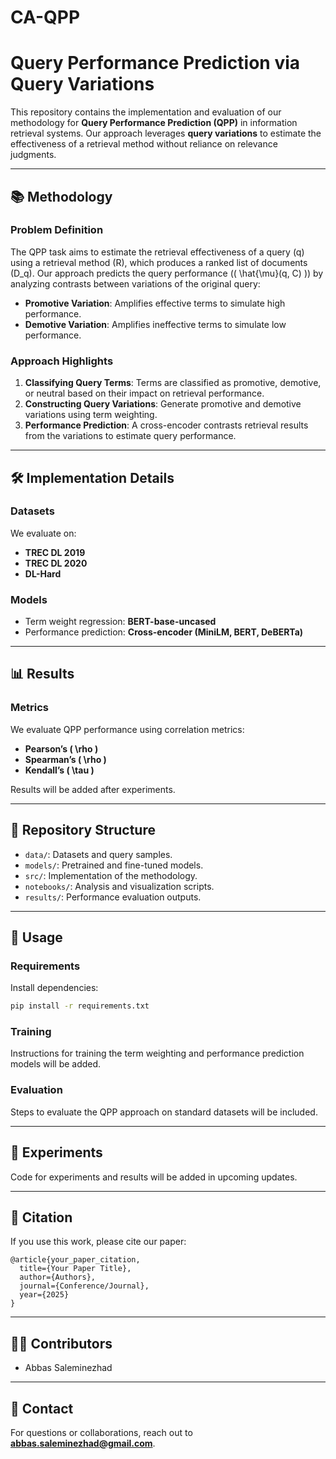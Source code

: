 # CA-QPP

# Query Performance Prediction via Query Variations

This repository contains the implementation and evaluation of our methodology for **Query Performance Prediction (QPP)** in information retrieval systems. Our approach leverages **query variations** to estimate the effectiveness of a retrieval method without reliance on relevance judgments.

---

## 📚 Methodology

### Problem Definition
The QPP task aims to estimate the retrieval effectiveness of a query \(q\) using a retrieval method \(R\), which produces a ranked list of documents \(D_q\). Our approach predicts the query performance (\( \hat{\mu}(q, C) \)) by analyzing contrasts between variations of the original query:
- **Promotive Variation**: Amplifies effective terms to simulate high performance.
- **Demotive Variation**: Amplifies ineffective terms to simulate low performance.

### Approach Highlights
1. **Classifying Query Terms**: Terms are classified as promotive, demotive, or neutral based on their impact on retrieval performance.
2. **Constructing Query Variations**: Generate promotive and demotive variations using term weighting.
3. **Performance Prediction**: A cross-encoder contrasts retrieval results from the variations to estimate query performance.

---

## 🛠️ Implementation Details

### Datasets
We evaluate on:
- **TREC DL 2019**
- **TREC DL 2020**
- **DL-Hard**

### Models
- Term weight regression: **BERT-base-uncased**
- Performance prediction: **Cross-encoder (MiniLM, BERT, DeBERTa)**

---

## 📊 Results

### Metrics
We evaluate QPP performance using correlation metrics:
- **Pearson’s \( \rho \)**
- **Spearman’s \( \rho \)**
- **Kendall’s \( \tau \)**

Results will be added after experiments.

---

## 💂️ Repository Structure

- `data/`: Datasets and query samples.
- `models/`: Pretrained and fine-tuned models.
- `src/`: Implementation of the methodology.
- `notebooks/`: Analysis and visualization scripts.
- `results/`: Performance evaluation outputs.

---

## 🚀 Usage

### Requirements
Install dependencies:
```bash
pip install -r requirements.txt
```

### Training
Instructions for training the term weighting and performance prediction models will be added.

### Evaluation
Steps to evaluate the QPP approach on standard datasets will be included.

---

## 🔬 Experiments

Code for experiments and results will be added in upcoming updates.

---

## 💄 Citation
If you use this work, please cite our paper:
```
@article{your_paper_citation,
  title={Your Paper Title},
  author={Authors},
  journal={Conference/Journal},
  year={2025}
}
```

---

## 👩‍💻 Contributors
- Abbas Saleminezhad

---

## 📧 Contact
For questions or collaborations, reach out to **[abbas.saleminezhad@gmail.com](mailto:your_email@example.com)**.
